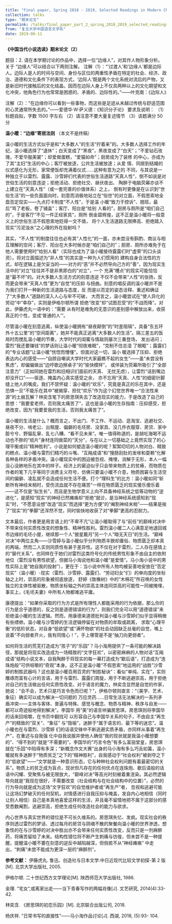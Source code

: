 ```yaml
---
title: "Final paper, Spring 2018 - 2019, Selected Readings in Modern Chinese Novels"
collection: talks
type: "期末论文"
permalink: /talks/final_paper_part_2_spring_2018_2019_selected_readings_in_modern_chinese_novels
from: "复旦大学中国语言文学系"
date: 2019-06-11
---
```


**《中国当代小说选读》期末论文（2）**

题目：2.	请在本学期讨论的作品中，选择一位“边缘人”，对其作人物形象分析。关于 “边缘人”可以结合以下两则注解。
注解（1）：“‘过渡人’和‘边缘人’都是边际人。边际人是人的时间与空间、身份与区位的两重性矛盾在特定的社会、经济、政治、道德和文化条件下的表现方式，‘边际人’既是两个文化系统对流后的产物，又是新旧时代接触后的文化结晶，因而在边际人身上不仅具两种以上的文化期望和文化冲突，他角色行为也常常是困惑的、矛盾的、边际性的。”——叶克南：《边际人》
 
注解（2）：“在边缘你可以看到一些事物，而这些是足迹从未越过传统与舒适范围的心灵通常所失去的。”——爱德华·W·萨义德：《知识分子论》
要求及说明：
（1）标题自拟，字数 1500 字左右
（2）请注意不要大量复述情节
（3）该题满分 50 分

**温小暖：“边缘”寄居法则** （本文不是终稿）

温小暖的生活方式似乎是和“大多数人”的生活“拧着来”的。大多数人选择工作的年纪，温小暖选择了“退休”；白天变成了“黑夜”，黑夜变成了“白天”；“不爱钻石玫瑰，不爱华服美裳”；却爱做蛋糕，“爱猫如命”；厨房成为了装修 的中心，亦成为了其“主妇”生活的中心；客厅被放逐，公共生活被放逐；从爱 情、同居到结婚的仪式感化为无形，家常便饭却充满着仪式……这种有意为之的 不同，与其说是一种独立于以雷烈、露露、沙雪婷们代表的世俗生活道路“天真人性”，倒不如说是对世俗生活的刻意违逆；拒绝活动、拒绝社交、昼伏夜出、 陶醉于电脑荧幕亦谈不上建立在“天真人性”（或一套完善的价值体系）之上， 倒有时更像是在认识到“世俗生活”的一些负面面向时，刻意而消极地站立在“俗世”的对立面，不假思索地全盘否定现实——九点打卡制度“不人性”，于是温 小暖“致力于控诉”、翘班，最后“骂了老板，卷了铺盖”；客厅、阳台是“给别 人看的”，厨房与厕所是“咱们自己的”，于是客厅“不见一件正经家具”，厕所 倒金碧辉煌，这不正是温小暖将一般意义上的世俗生活不假思索地贬得一文不值， 将个人生活道路无限捧高、拒绝踏入现实“污泥浊水”之心理的外在投射吗？  

其实，“不人性”的制度往往也必有其“人性化”的一面，亦未尝没有斟酌、商议与相互理解的空间；客厅、阳台在大多时候亦是“咱们自己的”；厨房、厕所亦难免于在他人需要使用时“给别人看”（实际也成为了温小暖接待露露们时“虚荣”的口头谈资）。将对立面描述为“非人性”的其实是一种为人们惯用的 建构自身合法性的方式，却在逻辑上是欠妥当的——对方的“恶”并不必然导向己方的“善”，因为现实生活中的“对立”往往并不是非黑即白的“对立”，一个 充满“槽点”的现实可能恰恰是“最不坏”的。对大多数人生活方式的刻意违逆 不仅不会带来“人性”的张扬，反而更会带来“天真人性”更为“自觉”的压抑 与扭曲。刻意的唱反调的温小暖并不是为我们打开一种新的生活道路与态度，反 而是以否定的姿态诠释、重述和确证了“大多数人”道路的深入人心与牢不可破， 大而言之，温小暖尝试在“使人异化的劳动”中“幸存”，实则是伊格尔顿所谓 拒绝“改变”却“试图忍受”的“不战而降”。对此，伊藤虎丸一语中的：“需要 从有时是难免的无意识的差别感中解放出来，收获真正的个性，变成‘普通的人’”。 

尽管温小暖在刻意逃离，纵使温小暖拥有“昼夜颠倒”的“时差阻隔”，具备“东五环外十五公里”的“空间距离”，她并不能真正逃离“大多数人的生活”。隔三差五的饭局时而搅乱温小暖的节奏，大学时代的闺蜜与情敌则屡次三番登场， 发出诘问；雷烈“我还要赚钱”的梦话则让温小暖“彻夜难眠”，“克制不住总湿 了眼眶”；露露们的“专业话题”让温小暖“恍惚而懵懂”。但面对这一切，温小 暖选择了压抑、拒绝表达内心的感受——“自顾自嘲讽大学时代大家最瞧不起的女生”——虽“未尝没有焦虑”，却偏偏做出“边哼歌边擦桌子”的“愉快模样”， 或佯装为荧幕所吸引了“全部注意力”（正如同她在雷烈和旧相识们面前的天真、 无忧无虑），让雷烈“话到嘴边却没开口”——驱逐、掩盖内心真实感受之余， 亦不忘用“天真、人性”的细密针脚缝上他人的嘴皮。我们不禁怀疑：温小暖的“欢乐”，究竟是真正的乐在其中，还是恐惧一旦“不能乐在其中”被揭穿、担忧“欢乐”作为这个幻觉世界唯一“合法性来源”的土崩瓦解？林奕含笔下的房思琪失去了改造现实的能力，于是改造了自己的思想：“我要爱老师，否则我太痛苦了”，这也是温小暖的生存指南：压抑感受，拒绝改变，因为“我要爱我的生活，否则我太痛苦了”。 

温小暖的生活是什么？概而言之，不出门、不工作、不运动、逛淘宝、逃避社交、昼夜不分、啃老公、出租屋、偏僻的毛坯房、没家具、没几件衣服穿、房贷、家中脏兮兮、野猫乱窜、乱七八糟、“看不见未来”。唯一值得称道的，是胡吃海喝不运动也不胖的“纸片”身材连同做菜的“天分”，与在以上一切基础之上竟然实现了的心理平衡或曰“精神胜利”。小说是如何塑造温小暖的呢？絮絮叨叨的人物对白、精致的糕点、温小暖与雷烈们精巧的斗嘴、“互飚成语”和“搜肠刮肚的发嗲和耍赖”化解各种各样的矛盾冲突。温小暖现实中的困迫被忽视、掩埋，消解于无形，本人一幅没心没肺地乐在其中的样子。经济上的窘迫似乎只会带来物质上的贫瘠，而物质在作者的笔下几乎等同于消费主义符号，仿佛只要温小暖不介意，物质困窘与生活空间的偏僻、凌乱就不会造成任何生活不便。打个“理科生”的比方：温小暖如同“斩断所有神经末梢时，受伤流血就不存在痛苦”一样在物质匮乏的现实傻乐傻乐着——这不仅是“拟生长”，而且是生物学意义上向不具备神经系统之低等动物的“逆进化”，是感知“现实”的神经已然瘫痪却“拒绝”就诊，是当神经系统感知到“现实”时，“不愿意设想”改造“现实”而选择“更为方便”的“阉割神经末梢”——结果是挨了“现实”的“拳脚”还浑然不觉，同时愉快地收获了对“拳脚”更高的忍耐力。 

文本最后，作者更是用言语上的“不卑不亢”让温小暖取得了与“前任”的巅峰对决中不带来任何实质性改变的想象性、精神性胜利。雷烈温小暖二人心满意足地退回城市边缘的毛坯小屋，继续那一个人“披星戴月”另一个人“暗无天日”的生活。“巅峰对决”中两位主角——沙雪婷与温小暖似乎分列物质丰腴却庸俗、物质匮乏却本真的两端，然而二人实则同质性有甚于差异性。这不仅在对于雷烈，二人存在感情上的“替代关系”，也同样在于她们对雷烈这类符号化的传统男性形象不由自主的依附地位（雷烈没有男性欲望，但据马小淘说他和温小暖“是爱情”。马小淘小说中的男性实际上是“她自我的投射”），更在于：当小说中所有人物均被妥善地安放在“否定现实”（温小暖）-现实（雷烈、沙雪婷、露露们、“劳动妇女”们）的单向度的坐标轴之上时，崇高的形象被彻底放逐， 舒婷《致橡树》中的“木棉花”所召唤的女性独立的主体性被驱散，物质坐标轴之外的崇高主体连同崇高的可能性一同被掩埋，事实上，《毛坯夫妻》中所有人物都难逃平庸。 

康德提出：“如果你采取的行为方式是所有理性人都能采用的行为依据，那么你的行为是合乎道德的，反之则是道德错误的行为”，则我们完全可以用“道德错误”来拒绝温小暖的生活逻辑。然而，用康德来道德批判温小暖与沙雪婷们似乎显得稍微有些缥缈。温小暖与沙雪婷的生活逻辑停留在对物质的牟取或疏离， 求取“心理平衡”的低阶状态，对自身“低欲望”或“满怀物欲”的社会动因缺乏丝毫的自觉，嘴上说着“不向弱者开火，我有同情心！”，手上哪管是不是“抽刀向更弱者”。 

如何将生活的荒芜打造成为“孩子”的“乐园”？马小淘用提供了一条可能的解决路径，那就是将现实改造成为一场精致的“文字狂欢”，以密密麻麻的人物对话“互飚成语”结构小说文本，自我陶醉于将现实的每一幕打造成为“歇后语”，打造成为“连珠炮般”可供咀嚼的“奇观”本身。这不正是温小暖“不假思索”地运用的“战胜”沙雪婷的制胜武器吗？这也是温小暖百用百灵的“制胜秘诀”：看似“单纯、实在”，实则雕琢而富有心计的言语，用于与雷烈、露露们周旋，用于不断逃避崇高，用于拒绝对自己的生活做出任何实质性改变。对于语言的魔力，林奕含显然是自觉的作家，她说：“会不会，艺术只是巧言令色而已呢？”，伊格尔顿则直言：“（美学、艺术、象征）确实可以成为解决一切问题的 万应灵药……日常生活无法解决的一系列矛盾冲突——主体与客体、普遍与特殊、感觉与概念、物质与精神、秩序与自发——都可以奇迹般地得到解决”。李国华 用“美”的语言哄骗房思琪，房思琪则将李国华的话来回咀嚼，在书页中翻找可 以形容自己与李国华关系的句子，不由自主“再生产”的精致的“双关”、“象征” 与“隐喻”，迷醉于“属于语言的、最下等的迷恋”。温小暖也在与雷烈、沙雪婷 们的话语交锋中不断逃避实质矛盾，亦同样从事着“再生产”，在重述与自我强 化中自我说服并使他人确信“我的现状就是我温小暖想要的”、“得不到的”就是“不需要的”。李国华的“巧言令色”有多么富丽堂皇，房思琪就在“乐园”中陷得有多深；“新概念作文大赛”出身的马小淘有多么巧舌如簧，温小暖就有多迷醉于“物质贫乏”之下的“精神胜利”，自我感动于“社会权利”被剥夺之下的“低欲望”——“文学就是一种意识形态，它与种种社会权利问题有着最密切的关系”。物质上的贫乏成为盲点，现状但凡存在的任何优点在连珠炮、歇后语般的话语中闪耀、受聚焦与被无限放大，“巅峰对决”等高光时刻被着重渲染。其必然逻辑导向就是“我现在很好，不需要改变（社会结构与在社会结构中的位置）”，必然的行为导向就是成为这场“文字狂欢”的自觉维护者或“再生产”者， 忽视和逃避可能让这场幻梦破灭的任何契机，对情感进行自我压抑与掩盖，发自内心地相信（同时让别人相信）自己是本真地喜爱这样的生活，并且毫不留情地把不属于这部分的感受悉数阉割，逃避崇高，拒绝生成任何改造社会的能力与欲求。 

内心世界与真实世界的错位是不可长久维系的。房思琪失忆、发疯。现实社会的秩序则透过雷烈的梦话、透过每月的房贷与阴魂不散的聚餐向温小暖的世界渗透，想象性的在与沙雪婷的对决中胜出亦不会带来任何实质性改变，反而只是一剂麻醉药，将痛苦留给了未来。结构性错位将不断产生刺痛与彷徨，但未尝不是一种提醒，提醒温小暖不要在刻意的逆反中越陷越深，但倘若不从“神经瘫痪” 中走出，“刺痛”未尝不能成为更深一层的“麻醉剂”。 
 
**参考文献：** 
伊藤虎丸. 鲁迅、创造社与日本文学:中日近现代比较文学初探-第 2 版[M]. 北京大学出版社, 2005. 

伊格尔顿. 二十世纪西方文学理论[M]. 陕西师范大学出版社, 1986. 

金理. “宅女”,或离家出走——当下青春写作的两幅肖像[J]. 文艺研究, 2014(4):33-42. 

林奕含. 《房思琪的初恋乐园》[M]. 北京联合出版公司, 2018. 

杨庆祥. “日常书写的直接性”——马小淘作品讨论[J]. 西湖, 2018, (5):93- 104. 
